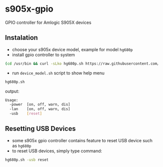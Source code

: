 # s905x-gpio
GPIO controller for Amlogic S905X devices

## Instalation
- choose your s905x device model, example for model ```hg680p```
- install gpio controller to system
```sh
(cd /usr/bin && curl -sLko hg680p.sh https://raw.githubusercontent.com/dzgnt/s905x-gpio/main/hg680p.sh && chmod +x hg680p.sh)
```
- run ```device_model.sh``` script to show help menu
```sh
hg680p.sh
```
output:
```sh
Usage:
  -power  [on, off, warn, dis]
  -lan    [on, off, warn, dis]
  -usb    [reset]
```

## Resetting USB Devices
- some s905x gpio controller contains feature to reset USB device such as ```hg680p```
- to reset USB devices, simply type command:
```sh
hg680p.sh -usb reset
```
